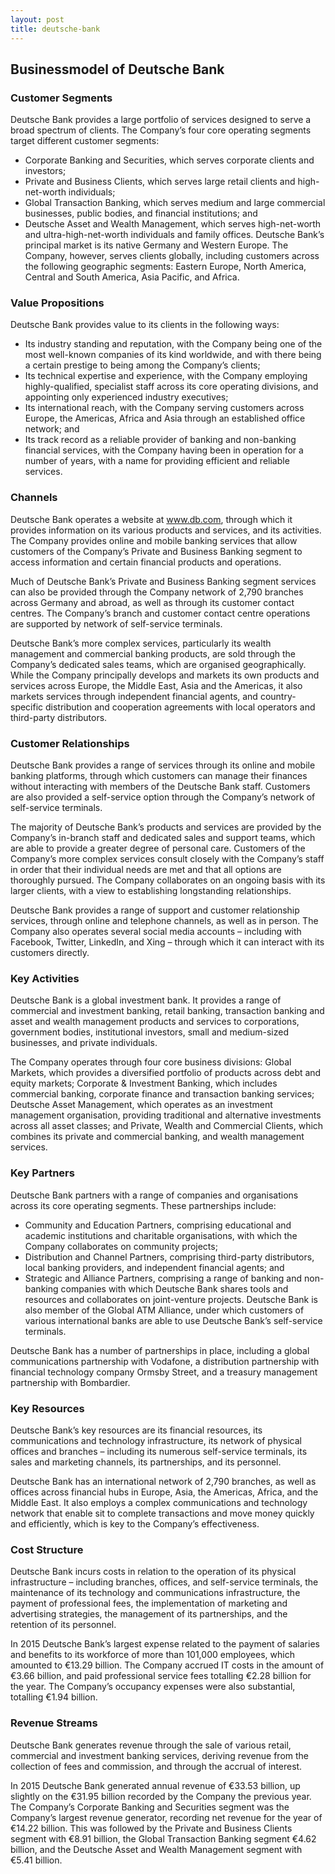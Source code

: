 ```yaml
---
layout: post
title: deutsche-bank
---
```


Businessmodel of Deutsche Bank
-------------------------------

### Customer Segments

Deutsche Bank provides a large portfolio of services designed to serve a broad spectrum of clients. The Company’s four core operating segments target different customer segments:

 * Corporate Banking and Securities, which serves corporate clients and investors;
* Private and Business Clients, which serves large retail clients and high-net-worth individuals;
* Global Transaction Banking, which serves medium and large commercial businesses, public bodies, and financial institutions; and
* Deutsche Asset and Wealth Management, which serves high-net-worth and ultra-high-net-worth individuals and family offices.
 Deutsche Bank’s principal market is its native Germany and Western Europe. The Company, however, serves clients globally, including customers across the following geographic segments: Eastern Europe, North America, Central and South America, Asia Pacific, and Africa.

### Value Propositions

Deutsche Bank provides value to its clients in the following ways:

 * Its industry standing and reputation, with the Company being one of the most well-known companies of its kind worldwide, and with there being a certain prestige to being among the Company’s clients;
* Its technical expertise and experience, with the Company employing highly-qualified, specialist staff across its core operating divisions, and appointing only experienced industry executives;
* Its international reach, with the Company serving customers across Europe, the Americas, Africa and Asia through an established office network; and
* Its track record as a reliable provider of banking and non-banking financial services, with the Company having been in operation for a number of years, with a name for providing efficient and reliable services.
 ### Channels

Deutsche Bank operates a website at www.db.com, through which it provides information on its various products and services, and its activities. The Company provides online and mobile banking services that allow customers of the Company’s Private and Business Banking segment to access information and certain financial products and operations.

Much of Deutsche Bank’s Private and Business Banking segment services can also be provided through the Company network of 2,790 branches across Germany and abroad, as well as through its customer contact centres. The Company’s branch and customer contact centre operations are supported by network of self-service terminals.

Deutsche Bank’s more complex services, particularly its wealth management and commercial banking products, are sold through the Company’s dedicated sales teams, which are organised geographically. While the Company principally develops and markets its own products and services across Europe, the Middle East, Asia and the Americas, it also markets services through independent financial agents, and country-specific distribution and cooperation agreements with local operators and third-party distributors.

### Customer Relationships

Deutsche Bank provides a range of services through its online and mobile banking platforms, through which customers can manage their finances without interacting with members of the Deutsche Bank staff. Customers are also provided a self-service option through the Company’s network of self-service terminals.

The majority of Deutsche Bank’s products and services are provided by the Company’s in-branch staff and dedicated sales and support teams, which are able to provide a greater degree of personal care. Customers of the Company’s more complex services consult closely with the Company’s staff in order that their individual needs are met and that all options are thoroughly pursued. The Company collaborates on an ongoing basis with its larger clients, with a view to establishing longstanding relationships.

Deutsche Bank provides a range of support and customer relationship services, through online and telephone channels, as well as in person. The Company also operates several social media accounts – including with Facebook, Twitter, LinkedIn, and Xing – through which it can interact with its customers directly.

### Key Activities

Deutsche Bank is a global investment bank. It provides a range of commercial and investment banking, retail banking, transaction banking and asset and wealth management products and services to corporations, government bodies, institutional investors, small and medium-sized businesses, and private individuals.

The Company operates through four core business divisions: Global Markets, which provides a diversified portfolio of products across debt and equity markets; Corporate & Investment Banking, which includes commercial banking, corporate finance and transaction banking services; Deutsche Asset Management, which operates as an investment management organisation, providing traditional and alternative investments across all asset classes; and Private, Wealth and Commercial Clients, which combines its private and commercial banking, and wealth management services.

### Key Partners

Deutsche Bank partners with a range of companies and organisations across its core operating segments. These partnerships include:

 * Community and Education Partners, comprising educational and academic institutions and charitable organisations, with which the Company collaborates on community projects;
* Distribution and Channel Partners, comprising third-party distributors, local banking providers, and independent financial agents; and
* Strategic and Alliance Partners, comprising a range of banking and non-banking companies with which Deutsche Bank shares tools and resources and collaborates on joint-venture projects.
 Deutsche Bank is also member of the Global ATM Alliance, under which customers of various international banks are able to use Deutsche Bank’s self-service terminals.

Deutsche Bank has a number of partnerships in place, including a global communications partnership with Vodafone, a distribution partnership with financial technology company Ormsby Street, and a treasury management partnership with Bombardier.

### Key Resources

Deutsche Bank’s key resources are its financial resources, its communications and technology infrastructure, its network of physical offices and branches – including its numerous self-service terminals, its sales and marketing channels, its partnerships, and its personnel.

Deutsche Bank has an international network of 2,790 branches, as well as offices across financial hubs in Europe, Asia, the Americas, Africa, and the Middle East. It also employs a complex communications and technology network that enable sit to complete transactions and move money quickly and efficiently, which is key to the Company’s effectiveness.

### Cost Structure

Deutsche Bank incurs costs in relation to the operation of its physical infrastructure – including branches, offices, and self-service terminals, the maintenance of its technology and communications infrastructure, the payment of professional fees, the implementation of marketing and advertising strategies, the management of its partnerships, and the retention of its personnel.

In 2015 Deutsche Bank’s largest expense related to the payment of salaries and benefits to its workforce of more than 101,000 employees, which amounted to €13.29 billion. The Company accrued IT costs in the amount of €3.66 billion, and paid professional service fees totalling €2.28 billion for the year. The Company’s occupancy expenses were also substantial, totalling €1.94 billion.

### Revenue Streams

Deutsche Bank generates revenue through the sale of various retail, commercial and investment banking services, deriving revenue from the collection of fees and commission, and through the accrual of interest.

In 2015 Deutsche Bank generated annual revenue of €33.53 billion, up slightly on the €31.95 billion recorded by the Company the previous year. The Company’s Corporate Banking and Securities segment was the Company’s largest revenue generator, recording net revenue for the year of €14.22 billion. This was followed by the Private and Business Clients segment with €8.91 billion, the Global Transaction Banking segment €4.62 billion, and the Deutsche Asset and Wealth Management segment with €5.41 billion.
